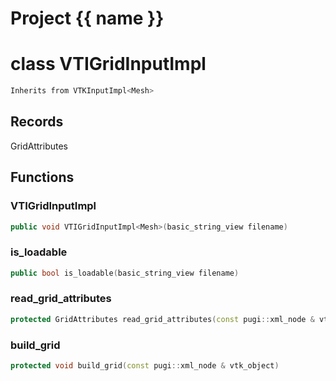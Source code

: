 <script setup>
import {useRoute} from 'vitepress'
const {path} = useRoute()
const tokens = path.split('/')
const words = tokens[2].split('-');
for (let i = 0; i < words.length; i++) {
    words[i] = words[i].charAt(0).toUpperCase() + words[i].slice(1);
    words[i] = words[i].replace('geode', 'Geode')
}
const name = words.join('-');
</script>
# Project {{ name }}

# class VTIGridInputImpl


```cpp
Inherits from VTKInputImpl<Mesh>
```



## Records

GridAttributes



## Functions

### VTIGridInputImpl

```cpp
public void VTIGridInputImpl<Mesh>(basic_string_view filename)
```


### is_loadable

```cpp
public bool is_loadable(basic_string_view filename)
```


### read_grid_attributes

```cpp
protected GridAttributes read_grid_attributes(const pugi::xml_node & vtk_object)
```


### build_grid

```cpp
protected void build_grid(const pugi::xml_node & vtk_object)
```



